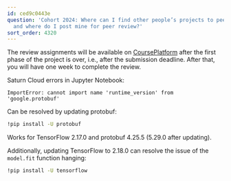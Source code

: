```yaml
---
id: ced9c0443e
question: 'Cohort 2024: Where can I find other people’s projects to peer review them
  and where do I post mine for peer review?'
sort_order: 4320
---
```


The review assignments will be available on [CoursePlatform](https://courses.datatalks.club/ml-zoomcamp-2024/) after the first phase of the project is over, i.e., after the submission deadline. After that, you will have one week to complete the review.

Saturn Cloud errors in Jupyter Notebook:

```
ImportError: cannot import name 'runtime_version' from 'google.protobuf'
```

Can be resolved by updating protobuf:

```bash
!pip install -U protobuf
```

Works for TensorFlow 2.17.0 and protobuf 4.25.5 (5.29.0 after updating).

Additionally, updating TensorFlow to 2.18.0 can resolve the issue of the `model.fit` function hanging:

```bash
!pip install -U tensorflow
```
